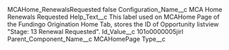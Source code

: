 <?xml version="1.0" encoding="UTF-8"?>
<CustomMetadata xmlns="http://soap.sforce.com/2006/04/metadata" xmlns:xsi="http://www.w3.org/2001/XMLSchema-instance" xmlns:xsd="http://www.w3.org/2001/XMLSchema">
    <label>MCAHome_RenewalsRequested</label>
    <protected>false</protected>
    <values>
        <field>Configuration_Name__c</field>
        <value xsi:type="xsd:string">MCA Home Renewals Requested</value>
    </values>
    <values>
        <field>Help_Text__c</field>
        <value xsi:type="xsd:string">This label used on MCAHome Page of the Fundingo Origination Home Tab, stores the ID of Opportunity listview &quot;Stage: 13 Renewal Requested&quot;.</value>
    </values>
    <values>
        <field>Id_Value__c</field>
        <value xsi:type="xsd:string">101o0000005jirl</value>
    </values>
    <values>
        <field>Parent_Component_Name__c</field>
        <value xsi:type="xsd:string">MCAHomePage</value>
    </values>
    <values>
        <field>Type__c</field>
        <value xsi:nil="true"/>
    </values>
</CustomMetadata>
